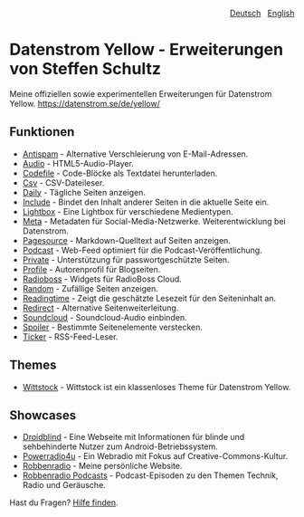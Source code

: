 <p align="right"><a href="README-de.md">Deutsch</a> &nbsp; <a href="README.md">English</a></p>

# Datenstrom Yellow - Erweiterungen von Steffen Schultz

Meine offiziellen sowie experimentellen Erweiterungen für Datenstrom Yellow. https://datenstrom.se/de/yellow/

## Funktionen

* [Antispam](https://github.com/schulle4u/yellow-extensions-schulle4u/tree/main/antispam/README-de.md) - Alternative Verschleierung von E-Mail-Adressen.
* [Audio](https://github.com/schulle4u/yellow-extensions-schulle4u/tree/main/audio/README-de.md) - HTML5-Audio-Player.
* [Codefile](https://github.com/schulle4u/yellow-extensions-schulle4u/tree/main/codefile/README-de.md) - Code-Blöcke als Textdatei herunterladen.
* [Csv](https://github.com/schulle4u/yellow-extensions-schulle4u/tree/main/csv/README-de.md) - CSV-Dateileser.
* [Daily](https://github.com/schulle4u/yellow-extensions-schulle4u/tree/main/daily/README-de.md) - Tägliche Seiten anzeigen.
* [Include](https://github.com/schulle4u/yellow-extensions-schulle4u/tree/main/include/README-de.md) - Bindet den Inhalt anderer Seiten in die aktuelle Seite ein.
* [Lightbox](https://github.com/schulle4u/yellow-extensions-schulle4u/tree/main/lightbox) - Eine Lightbox für verschiedene Medientypen.
* [Meta](https://github.com/annaesvensson/yellow-meta/README-de.md) - Metadaten für Social-Media-Netzwerke. Weiterentwicklung bei Datenstrom.
* [Pagesource](https://github.com/schulle4u/yellow-extensions-schulle4u/tree/main/pagesource/README-de.md) - Markdown-Quelltext auf Seiten anzeigen.
* [Podcast](https://github.com/schulle4u/yellow-extensions-schulle4u/tree/main/podcast/README-de.md) - Web-Feed optimiert für die Podcast-Veröffentlichung.
* [Private](https://github.com/schulle4u/yellow-private/tree/main/README-de.md) - Unterstützung für passwortgeschützte Seiten.
* [Profile](https://github.com/schulle4u/yellow-extensions-schulle4u/tree/main/profile/README-de.md) - Autorenprofil für Blogseiten.
* [Radioboss](https://github.com/schulle4u/yellow-extensions-schulle4u/tree/main/radioboss/README-de.md) - Widgets für RadioBoss Cloud.
* [Random](https://github.com/schulle4u/yellow-extensions-schulle4u/tree/main/random/README-de.md) - Zufällige Seiten anzeigen.
* [Readingtime](https://github.com/schulle4u/yellow-extensions-schulle4u/tree/main/readingtime/README-de.md) - Zeigt die geschätzte Lesezeit für den Seiteninhalt an.
* [Redirect](https://github.com/schulle4u/yellow-extensions-schulle4u/tree/main/redirect/README-de.md) - Alternative Seitenweiterleitung.
* [Soundcloud](https://github.com/schulle4u/yellow-extensions-schulle4u/tree/main/soundcloud/README-de.md) - Soundcloud-Audio einbinden.
* [Spoiler](https://github.com/schulle4u/yellow-extensions-schulle4u/tree/main/spoiler/README-de.md) - Bestimmte Seitenelemente verstecken.
* [Ticker](https://github.com/schulle4u/yellow-extensions-schulle4u/tree/main/ticker/README-de.md) - RSS-Feed-Leser.

## Themes

* [Wittstock](https://github.com/schulle4u/yellow-wittstock/tree/main/README-de.md) - Wittstock ist ein klassenloses Theme für Datenstrom Yellow.

## Showcases

* [Droidblind](https://droidblind.de) - Eine Webseite mit Informationen für blinde und sehbehinderte Nutzer zum Android-Betriebssystem.
* [Powerradio4u](https://powerradio4u.de) - Ein Webradio mit Fokus auf Creative-Commons-Kultur.
* [Robbenradio](https://robbenradio.de) - Meine persönliche Website.
* [Robbenradio Podcasts](https://podcast.robbenradio.de) - Podcast-Episoden zu den Themen Technik, Radio und Geräusche.

Hast du Fragen? [Hilfe finden](https://datenstrom.se/de/yellow/help/).

